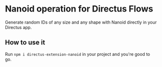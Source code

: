 # Nanoid operation for Directus Flows
Generate random IDs of any size and any shape with Nanoid directly in your Directus app.

## How to use it
Run `npm i directus-extension-nanoid` in your project and you're good to go.
